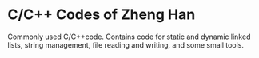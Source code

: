 # C/C++ Codes of Zheng Han

Commonly used C/C++code. Contains code for static and dynamic linked lists, string management, file reading and writing, and some small tools.
